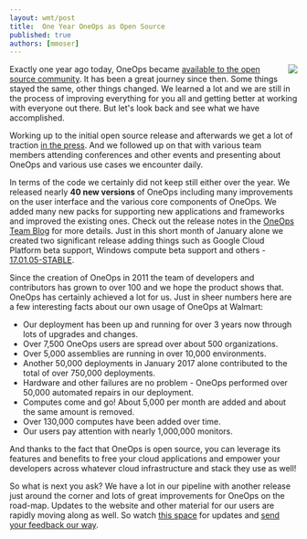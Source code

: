 ```yaml
---
layout: wmt/post
title:  One Year OneOps as Open Source
published: true
authors: [mmoser]
---
```


<img src="/assets/img/blog/one-year-birthday.jpg" align="right"/>

Exactly one year ago today, OneOps became
[available to the open source community](http://www.walmartlabs.com/2016/01/oneops-now-available/). It has been a great
journey since then. Some things stayed the same, other things changed. We learned a lot and we are still in the process
of improving everything for you all and getting better at working with everyone out there. But let's look back and see
what we have accomplished.

Working up to the initial open source release and afterwards we get a lot of traction
[in the press](/general/in-the-press.html). And we followed up on that with various team members attending conferences
and other events and presenting about OneOps and various use cases we encounter daily.

<!--more-->

In terms of the code we certainly did not keep still either over the year. We released nearly __40 new versions__
of OneOps including many improvements on the user interface and the various core components of OneOps. We added
many new packs for supporting new applications and frameworks and improved the existing ones. Check out the
release notes in the [OneOps Team Blog](/general/blog) for more details. Just in this short month of January alone we
created two significant release adding things such as Google Cloud Platform beta support, Windows compute beta
support and others - [17.01.05-STABLE](/general/blog/2017-01-05-oneops-release-170105stable.html).

Since the creation of OneOps in 2011 the team of developers and contributors has grown to over 100 and we hope the
product shows that. OneOps has certainly achieved a lot for us. Just in sheer numbers here are a few interesting
facts about our own usage of OneOps at Walmart:

- Our deployment has been up and running for over 3 years now through lots of upgrades and changes.
- Over 7,500 OneOps users are spread over about 500 organizations.
- Over 5,000 assemblies are running in over 10,000 environments.
- Another 50,000 deployments in January 2017 alone contributed to the total of over 750,000 deployments.
- Hardware and other failures are no problem - OneOps performed over 50,000 automated repairs in our deployment.
- Computes come and go! About 5,000 per month are added and about the same amount is removed.
- Over 130,000 computes have been added over time.
- Our users pay attention with nearly 1,000,000 monitors.

And thanks to the fact that OneOps is open source, you can leverage its features and benefits to free your cloud
applications and empower your developers across whatever cloud infrastructure and stack they use as well!

So what is next you ask? We have a lot in our pipeline with another release just around the corner and lots of
great improvements for OneOps on the road-map. Updates to the website and other material for our users are rapidly
moving along as well. So watch [this space](/general/blog/) for updates and
[send your feedback our way](http://oneops.com/general/contribute.html).
